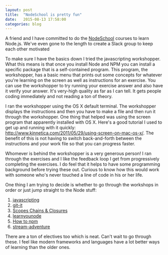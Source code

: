 ```yaml
---
layout: post
title:  "NodeSchool is pretty fun"
date:   2015-08-13 17:58:00
categories: blog
---
```


A friend and I have committed to do the [NodeSchool](http://nodeschool.io/) courses to learn Node.js.  We've even gone to the length to create a Slack group to keep each other motivated

To make sure I have the basics down I tried the javascripting workshopper.  What this means is that once you install Node and NPM you can install a specific package that is a self-contained program.  This program, the workshopper, has a basic menu that prints out some concepts for whatever you're learning on the screen as well as instructions for an exercise.  You can use the workshopper to try running your exercise answer and also have it verify your answer.  It's very-high quality as far as I can tell.  It gets people coding immediately and not reading a ton of theory.  

I ran the workshopper using the OS X default terminal.  The workshopper displays the instructions and then you have to make a file and then run it through the workshopper.  One thing that helped was using the screen program that apparently installed with OS X.  Here's a good tutorial I used to get up and running with it quickly: http://www.kinnetica.com/2011/05/29/using-screen-on-mac-os-x/.  The benefit of this is not having to switch back-and-forth between the instructions and your work file so that you can progress faster.

Whomever is behind the workshopper is a very generous person!  I ran through the exercises and I like the feedback loop I get from progressively completing the exercises.  I do feel that it helps to have some programming background before trying these out.  Curious to know how this would work with someone who's never touched a line of code in his or her life.

One thing I am trying to decide is whether to go through the workshops in order or just jump straight to the Node stuff:

1. [javascripting](https://www.github.com/sethvincent/javascripting)
2. [git-it](https://www.github.com/jlord/git-it)
3. [Scopes Chains & Closures](https://www.github.com/jesstelford/scope-chains-closures)
4. [learnyounode](https://www.github.com/workshopper/learnyounode)
5. [How to npm](https://github.com/npm/how-to-npm)
6. [stream-adventure](https://www.github.com/substack/stream-adventure)

There are a ton of electives too which is neat.  Can't wait to go through these.  I feel like modern frameworks and languages have a lot better ways of learning than the older ones.
